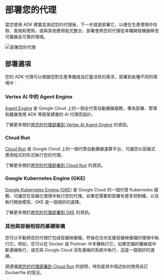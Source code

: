 # 部署您的代理

當您使用 ADK 建置並測試您的代理後，下一步就是部署它，以便在生產環境中存取、查詢和使用，或與其他應用程式整合。部署會將您的代理從本機開發機器移至可擴展且可靠的環境。

![部署您的代理](../assets/deploy-agent.png)

## 部署選項

您的 ADK 代理可以根據您對生產準備或自訂靈活性的需求，部署到各種不同的環境中：

### Vertex AI 中的 Agent Engine

[Agent Engine](deploy-agent-engine.md) 是 Google Cloud 上的一個全代管自動擴展服務，專為部署、管理和擴展使用 ADK 等框架建置的 AI 代理而設計。

了解更多關於[將您的代理部署到 Vertex AI Agent Engine](deploy-agent-engine.md) 的資訊。

### Cloud Run

[Cloud Run](https://cloud.google.com/run) 是 Google Cloud 上的一個代管自動擴展運算平台，可讓您以容器式應用程式的形式執行您的代理。

了解更多關於[將您的代理部署到 Cloud Run](deploy-cloud-run.md) 的資訊。

### Google Kubernetes Engine (GKE)

[Google Kubernetes Engine (GKE)](https://cloud.google.com/kubernetes-engine) 是 Google Cloud 的一個代管 Kubernetes 服務，可讓您在容器化環境中執行您的代理。如果您需要對部署有更多控制權，以及執行開放模型，GKE 是一個很好的選擇。

了解更多關於[將您的代理部署到 GKE](deploy-gke.md) 的資訊。

### 其他與容器相容的基礎架構

您可以手動將您的代理打包成容器映像檔，然後在任何支援容器映像檔的環境中執行它。例如，您可以在 Docker 或 Podman 中本機執行它。如果您偏好離線或中斷連線執行，或在與 Google Cloud 沒有連線的系統中執行，這是一個很好的選擇。

請遵循[將您的代理部署到 Cloud Run](deploy-cloud-run.md) 的說明，特別是其中描述如何使用自訂 Dockerfile 的情況。
